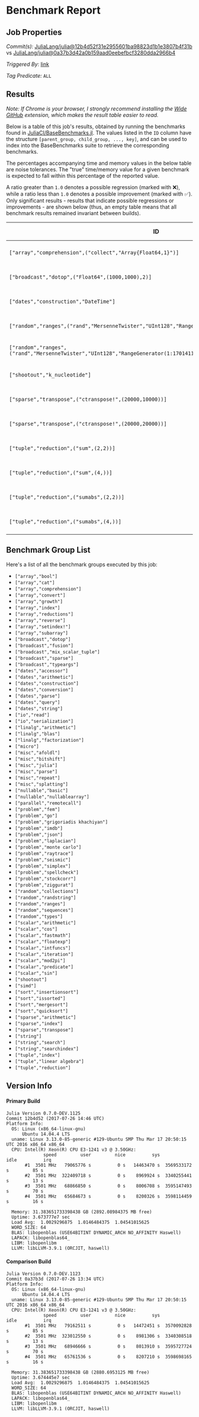 # Benchmark Report

## Job Properties

*Commit(s):* [JuliaLang/julia@12b4d52f31e2955601ba98823d1b1e3807b4f31b](https://github.com/JuliaLang/julia/commit/12b4d52f31e2955601ba98823d1b1e3807b4f31b) vs [JuliaLang/julia@0a37b3d42a0b159aad0eebefbcf3280dda2966b4](https://github.com/JuliaLang/julia/commit/0a37b3d42a0b159aad0eebefbcf3280dda2966b4)

*Triggered By:* [link](https://github.com/JuliaLang/julia/pull/22958#issuecomment-318103638)

*Tag Predicate:* `ALL`

## Results

*Note: If Chrome is your browser, I strongly recommend installing the [Wide GitHub](https://chrome.google.com/webstore/detail/wide-github/kaalofacklcidaampbokdplbklpeldpj?hl=en)
extension, which makes the result table easier to read.*

Below is a table of this job's results, obtained by running the benchmarks found in
[JuliaCI/BaseBenchmarks.jl](https://github.com/JuliaCI/BaseBenchmarks.jl). The values
listed in the `ID` column have the structure `[parent_group, child_group, ..., key]`,
and can be used to index into the BaseBenchmarks suite to retrieve the corresponding
benchmarks.

The percentages accompanying time and memory values in the below table are noise tolerances. The "true"
time/memory value for a given benchmark is expected to fall within this percentage of the reported value.

A ratio greater than `1.0` denotes a possible regression (marked with :x:), while a ratio less
than `1.0` denotes a possible improvement (marked with :white_check_mark:). Only significant results - results
that indicate possible regressions or improvements - are shown below (thus, an empty table means that all
benchmark results remained invariant between builds).

| ID | time ratio | memory ratio |
|----|------------|--------------|
| `["array","comprehension",("collect","Array{Float64,1}")]` | 0.83 (15%) :white_check_mark: | 1.00 (1%)  |
| `["broadcast","dotop",("Float64",(1000,1000),2)]` | 1.17 (15%) :x: | 1.00 (1%)  |
| `["dates","construction","DateTime"]` | 0.73 (15%) :white_check_mark: | 1.00 (1%)  |
| `["random","ranges",("rand","MersenneTwister","UInt128","RangeGenerator(1:1)")]` | 1.29 (25%) :x: | 1.00 (1%)  |
| `["random","ranges",("rand","MersenneTwister","UInt128","RangeGenerator(1:170141183460469231731687303715884105728)")]` | 1.80 (25%) :x: | 1.00 (1%)  |
| `["shootout","k_nucleotide"]` | 0.84 (15%) :white_check_mark: | 1.00 (1%)  |
| `["sparse","transpose",("ctranspose!",(20000,10000))]` | 1.49 (30%) :x: | 1.00 (1%)  |
| `["sparse","transpose",("ctranspose!",(20000,20000))]` | 0.62 (30%) :white_check_mark: | 1.00 (1%)  |
| `["tuple","reduction",("sum",(2,2))]` | 0.84 (15%) :white_check_mark: | 1.00 (1%)  |
| `["tuple","reduction",("sum",(4,))]` | 1.19 (15%) :x: | 1.00 (1%)  |
| `["tuple","reduction",("sumabs",(2,2))]` | 1.16 (15%) :x: | 1.00 (1%)  |
| `["tuple","reduction",("sumabs",(4,))]` | 1.16 (15%) :x: | 1.00 (1%)  |

## Benchmark Group List

Here's a list of all the benchmark groups executed by this job:

- `["array","bool"]`
- `["array","cat"]`
- `["array","comprehension"]`
- `["array","convert"]`
- `["array","growth"]`
- `["array","index"]`
- `["array","reductions"]`
- `["array","reverse"]`
- `["array","setindex!"]`
- `["array","subarray"]`
- `["broadcast","dotop"]`
- `["broadcast","fusion"]`
- `["broadcast","mix_scalar_tuple"]`
- `["broadcast","sparse"]`
- `["broadcast","typeargs"]`
- `["dates","accessor"]`
- `["dates","arithmetic"]`
- `["dates","construction"]`
- `["dates","conversion"]`
- `["dates","parse"]`
- `["dates","query"]`
- `["dates","string"]`
- `["io","read"]`
- `["io","serialization"]`
- `["linalg","arithmetic"]`
- `["linalg","blas"]`
- `["linalg","factorization"]`
- `["micro"]`
- `["misc","afoldl"]`
- `["misc","bitshift"]`
- `["misc","julia"]`
- `["misc","parse"]`
- `["misc","repeat"]`
- `["misc","splatting"]`
- `["nullable","basic"]`
- `["nullable","nullablearray"]`
- `["parallel","remotecall"]`
- `["problem","fem"]`
- `["problem","go"]`
- `["problem","grigoriadis khachiyan"]`
- `["problem","imdb"]`
- `["problem","json"]`
- `["problem","laplacian"]`
- `["problem","monte carlo"]`
- `["problem","raytrace"]`
- `["problem","seismic"]`
- `["problem","simplex"]`
- `["problem","spellcheck"]`
- `["problem","stockcorr"]`
- `["problem","ziggurat"]`
- `["random","collections"]`
- `["random","randstring"]`
- `["random","ranges"]`
- `["random","sequences"]`
- `["random","types"]`
- `["scalar","arithmetic"]`
- `["scalar","cos"]`
- `["scalar","fastmath"]`
- `["scalar","floatexp"]`
- `["scalar","intfuncs"]`
- `["scalar","iteration"]`
- `["scalar","mod2pi"]`
- `["scalar","predicate"]`
- `["scalar","sin"]`
- `["shootout"]`
- `["simd"]`
- `["sort","insertionsort"]`
- `["sort","issorted"]`
- `["sort","mergesort"]`
- `["sort","quicksort"]`
- `["sparse","arithmetic"]`
- `["sparse","index"]`
- `["sparse","transpose"]`
- `["string"]`
- `["string","search"]`
- `["string","searchindex"]`
- `["tuple","index"]`
- `["tuple","linear algebra"]`
- `["tuple","reduction"]`

## Version Info

#### Primary Build

```
Julia Version 0.7.0-DEV.1125
Commit 12b4d52 (2017-07-26 14:46 UTC)
Platform Info:
  OS: Linux (x86_64-linux-gnu)
      Ubuntu 14.04.4 LTS
  uname: Linux 3.13.0-85-generic #129-Ubuntu SMP Thu Mar 17 20:50:15 UTC 2016 x86_64 x86_64
  CPU: Intel(R) Xeon(R) CPU E3-1241 v3 @ 3.50GHz: 
              speed         user         nice          sys         idle          irq
       #1  3501 MHz   79065776 s          0 s   14463470 s  3569533172 s         85 s
       #2  3501 MHz  322409718 s          0 s    8969924 s  3340255441 s         13 s
       #3  3501 MHz   68866850 s          0 s    8006708 s  3595147493 s         70 s
       #4  3501 MHz   65684673 s          0 s    8200326 s  3598114459 s         16 s
       
  Memory: 31.383651733398438 GB (2892.08984375 MB free)
  Uptime: 3.673777e7 sec
  Load Avg:  1.0029296875  1.0146484375  1.04541015625
  WORD_SIZE: 64
  BLAS: libopenblas (USE64BITINT DYNAMIC_ARCH NO_AFFINITY Haswell)
  LAPACK: libopenblas64_
  LIBM: libopenlibm
  LLVM: libLLVM-3.9.1 (ORCJIT, haswell)

```

#### Comparison Build

```
Julia Version 0.7.0-DEV.1123
Commit 0a37b3d (2017-07-26 13:34 UTC)
Platform Info:
  OS: Linux (x86_64-linux-gnu)
      Ubuntu 14.04.4 LTS
  uname: Linux 3.13.0-85-generic #129-Ubuntu SMP Thu Mar 17 20:50:15 UTC 2016 x86_64 x86_64
  CPU: Intel(R) Xeon(R) CPU E3-1241 v3 @ 3.50GHz: 
              speed         user         nice          sys         idle          irq
       #1  3501 MHz   79162511 s          0 s   14472451 s  3570092828 s         85 s
       #2  3501 MHz  323012550 s          0 s    8981306 s  3340308518 s         13 s
       #3  3501 MHz   68946666 s          0 s    8013910 s  3595727724 s         70 s
       #4  3501 MHz   65761536 s          0 s    8207210 s  3598698165 s         16 s
       
  Memory: 31.383651733398438 GB (2880.6953125 MB free)
  Uptime: 3.674445e7 sec
  Load Avg:  1.0029296875  1.0146484375  1.04541015625
  WORD_SIZE: 64
  BLAS: libopenblas (USE64BITINT DYNAMIC_ARCH NO_AFFINITY Haswell)
  LAPACK: libopenblas64_
  LIBM: libopenlibm
  LLVM: libLLVM-3.9.1 (ORCJIT, haswell)

```
